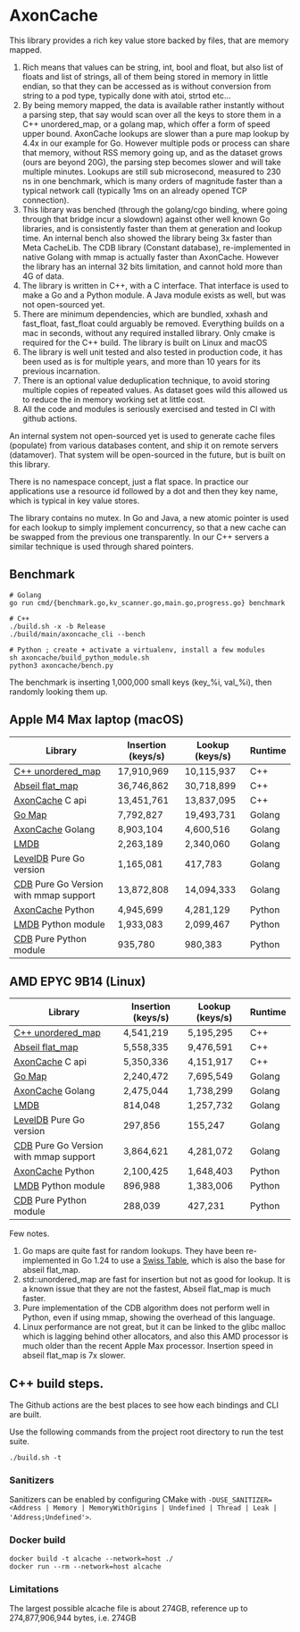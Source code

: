 # AxonCache

This library provides a rich key value store backed by files, that are memory mapped.

1. Rich means that values can be string, int, bool and float, but also list of floats and list of strings, all of them being stored in memory in little endian, so that they can be accessed as is without conversion from string to a pod type, typically done with atoi, strtod etc...
2. By being memory mapped, the data is available rather instantly without a parsing step, that say would scan over all the keys to store them in a C++ unordered_map, or a golang map, which offer a form of speed upper bound. AxonCache lookups are slower than a pure map lookup by 4.4x in our example for Go. However multiple pods or process can share that memory, without RSS memory going up, and as the dataset grows (ours are beyond 20G), the parsing step becomes slower and will take multiple minutes. Lookups are still sub microsecond, measured to 230 ns in one benchmark, which is many orders of magnitude faster than a typical network call (typically 1ms on an already opened TCP connection).
3. This library was benched (through the golang/cgo binding, where going through that bridge incur a slowdown) against other well known Go libraries, and is consistently faster than them at generation and lookup time. An internal bench also showed the library being 3x faster than Meta CacheLib. The CDB library (Constant database), re-implemented in native Golang with mmap is actually faster than AxonCache. However the library has an internal 32 bits limitation, and cannot hold more than 4G of data.
4. The library is written in C++, with a C interface. That interface is used to make a Go and a Python module. A Java module exists as well, but was not open-sourced yet.
5. There are minimum dependencies, which are bundled, xxhash and fast_float, fast_float could arguably be removed. Everything builds on a mac in seconds, without any required installed library. Only cmake is required for the C++ build. The library is built on Linux and macOS
6. The library is well unit tested and also tested in production code, it has been used as is for multiple years, and more than 10 years for its previous incarnation.
7. There is an optional value deduplication technique, to avoid storing multiple copies of repeated values. As dataset goes wild this allowed us to reduce the in memory working set at little cost.
8. All the code and modules is seriously exercised and tested in CI with github actions.

An internal system not open-sourced yet is used to generate cache files (populate) from various databases content, and ship it on remote servers (datamover). That system will be open-sourced in the future, but is built on this library.

There is no namespace concept, just a flat space. In practice our applications use a resource id followed by a dot and then they key name, which is typical in key value stores.

The library contains no mutex. In Go and Java, a new atomic pointer is used for each lookup to simply implement concurrency, so that a new cache can be swapped from the previous one transparently. In our C++ servers a similar technique is used through shared pointers.

## Benchmark

```
# Golang
go run cmd/{benchmark.go,kv_scanner.go,main.go,progress.go} benchmark
```

```
# C++
./build.sh -x -b Release
./build/main/axoncache_cli --bench
```

```
# Python ; create + activate a virtualenv, install a few modules
sh axoncache/build_python_module.sh
python3 axoncache/bench.py 
```

The benchmark is inserting 1,000,000 small keys (key_%i, val_%i), then randomly looking them up.

## Apple M4 Max laptop (macOS)

| Library                                                                  | Insertion (keys/s) | Lookup (keys/s) | Runtime |
| --------------------------------------------------                       | ------------------ | ----------------| --------|
| [C++ unordered_map](https://github.com/AppLovin/AxonCache)               | 17,910,969         | 10,115,937      | C++     |
| [Abseil flat_map](https://abseil.io/docs/cpp/guides/container)           | 36,746,862         | 30,718,899      | C++     |
| [AxonCache](https://github.com/AppLovin/AxonCache) C api                 | 13,451,761         | 13,837,095      | C++     |
| [Go Map](https://pkg.go.dev/builtin#map)                                 | 7,792,827          | 19,493,731      | Golang  |
| [AxonCache](https://github.com/AppLovin/AxonCache) Golang                | 8,903,104          | 4,600,516       | Golang  |
| [LMDB](https://symas.com/lmdb/)                                          | 2,263,189          | 2,340,060       | Golang  |
| [LevelDB](https://github.com/syndtr/goleveldb) Pure Go version           | 1,165,081          | 417,783         | Golang  |
| [CDB](https://cr.yp.to/cdb.html) Pure Go Version with mmap support       | 13,872,808         | 14,094,333      | Golang  |
| [AxonCache](https://github.com/AppLovin/AxonCache) Python                | 4,945,699          | 4,281,129       | Python  |
| [LMDB](https://github.com/jnwatson/py-lmdb/) Python module               | 1,933,083          | 2,099,467       | Python  |
| [CDB](https://github.com/bbayles/python-pure-cdb) Pure Python module     | 935,780            | 980,383         | Python  |

## AMD EPYC 9B14 (Linux)

| Library                                                                  | Insertion (keys/s) | Lookup (keys/s) | Runtime |
| --------------------------------------------------                       | ------------------ | ----------------| --------|
| [C++ unordered_map](https://github.com/AppLovin/AxonCache)               | 4,541,219          | 5,195,295       | C++     |
| [Abseil flat_map](https://abseil.io/docs/cpp/guides/container)           | 5,558,335          | 9,476,591       | C++     |
| [AxonCache](https://github.com/AppLovin/AxonCache) C api                 | 5,350,336          | 4,151,917       | C++     |
| [Go Map](https://pkg.go.dev/builtin#map)                                 | 2,240,472          | 7,695,549       | Golang  |
| [AxonCache](https://github.com/AppLovin/AxonCache) Golang                | 2,475,044          | 1,738,299       | Golang  |
| [LMDB](https://symas.com/lmdb/)                                          | 814,048            | 1,257,732       | Golang  |
| [LevelDB](https://github.com/syndtr/goleveldb) Pure Go version           | 297,856            | 155,247         | Golang  |
| [CDB](https://cr.yp.to/cdb.html) Pure Go Version with mmap support       | 3,864,621          | 4,281,072       | Golang  |
| [AxonCache](https://github.com/AppLovin/AxonCache) Python                | 2,100,425          | 1,648,403       | Python  |
| [LMDB](https://github.com/jnwatson/py-lmdb/) Python module               | 896,988            | 1,383,006       | Python  |
| [CDB](https://github.com/bbayles/python-pure-cdb) Pure Python module     | 288,039            | 427,231         | Python  |

Few notes.

1. Go maps are quite fast for random lookups. They have been re-implemented in Go 1.24 to use a [Swiss Table](https://go.dev/blog/swisstable), which is also the base for abseil flat_map.
2. std::unordered_map are fast for insertion but not as good for lookup. It is a known issue that they are not the fastest, Abseil flat_map is much faster.
3. Pure implementation of the CDB algorithm does not perform well in Python, even if using mmap, showing the overhead of this language.
4. Linux performance are not great, but it can be linked to the glibc malloc which is lagging behind other allocators, and also this AMD processor is much older than the recent Apple Max processor. Insertion speed in abseil flat_map is 7x slower.

## C++ build steps.

The Github actions are the best places to see how each bindings and CLI are built.

Use the following commands from the project root directory to run the test suite.

```
./build.sh -t
```

### Sanitizers

Sanitizers can be enabled by configuring CMake with `-DUSE_SANITIZER=<Address | Memory | MemoryWithOrigins | Undefined | Thread | Leak | 'Address;Undefined'>`.

### Docker build

```
docker build -t alcache --network=host ./
docker run --rm --network=host alcache
```

### Limitations

The largest possible alcache file is about 274GB, reference up to 274,877,906,944 bytes, i.e. 274GB
